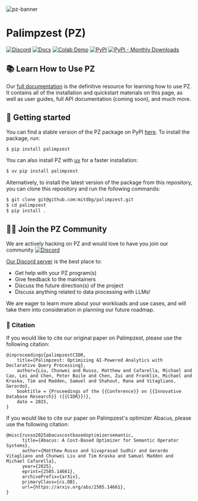 ![pz-banner](https://palimpzest-workloads.s3.us-east-1.amazonaws.com/palimpzest-cropped.png)

# Palimpzest (PZ)
[![Discord](https://img.shields.io/discord/1245561987480420445?logo=discord)](https://discord.gg/dN85JJ6jaH)
[![Docs](https://img.shields.io/badge/Read_the_Docs-purple?logo=readthedocs)](https://palimpzest.org/)
[![Colab Demo](https://colab.research.google.com/assets/colab-badge.svg)](https://colab.research.google.com/drive/1Fm8I4yL1az395MsFkQbEIZSmUZs0oGvZ?usp=sharing)
[![PyPI](https://img.shields.io/pypi/v/palimpzest)](https://pypi.org/project/palimpzest/)
[![PyPI - Monthly Downloads](https://img.shields.io/pypi/dm/palimpzest?color=teal)](https://pypi.org/project/palimpzest/)
<!-- [![Paper](https://img.shields.io/badge/Paper-arXiv-b31b1b?logo=arxiv)](https://arxiv.org/pdf/2405.14696) -->
<!-- [![Video](https://img.shields.io/badge/YouTube-Talk-red?logo=youtube)](https://youtu.be/T8VQfyBiki0?si=eiph57DSEkDNbEIu) -->

## 📚 Learn How to Use PZ
Our [full documentation](https://palimpzest.org) is the definitive resource for learning how to use PZ. It contains all of the installation and quickstart materials on this page, as well as user guides, full API documentation (coming soon), and much more.

## 🚀 Getting started
You can find a stable version of the PZ package on PyPI [here](https://pypi.org/project/palimpzest/). To install the package, run:
```bash
$ pip install palimpzest
```

You can also install PZ with [uv](https://docs.astral.sh/uv/) for a faster installation:
```bash
$ uv pip install palimpzest
```

Alternatively, to install the latest version of the package from this repository, you can clone this repository and run the following commands:
```bash
$ git clone git@github.com:mitdbg/palimpzest.git
$ cd palimpzest
$ pip install .
```

## 🙋🏽 Join the PZ Community
We are actively hacking on PZ and would love to have you join our community [![Discord](https://img.shields.io/discord/1245561987480420445?logo=discord)](https://discord.gg/dN85JJ6jaH)

[Our Discord server](https://discord.gg/dN85JJ6jaH) is the best place to:
- Get help with your PZ program(s)
- Give feedback to the maintainers
- Discuss the future direction(s) of the project
- Discuss anything related to data processing with LLMs!

We are eager to learn more about your workloads and use cases, and will take them into consideration in planning our future roadmap.

### 📓 Citation
If you would like to cite our original paper on Palimpzest, please use the following citation:
```
@inproceedings{palimpzestCIDR,
    title={Palimpzest: Optimizing AI-Powered Analytics with Declarative Query Processing},
    author={Liu, Chunwei and Russo, Matthew and Cafarella, Michael and Cao, Lei and Chen, Peter Baile and Chen, Zui and Franklin, Michael and Kraska, Tim and Madden, Samuel and Shahout, Rana and Vitagliano, Gerardo},
    booktitle = {Proceedings of the {{Conference}} on {{Innovative Database Research}} ({{CIDR}})},
    date = 2025,
}
```

If you would like to cite our paper on Palimpzest's optimizer Abacus, please use the following citation:
```
@misc{russo2025abacuscostbasedoptimizersemantic,
      title={Abacus: A Cost-Based Optimizer for Semantic Operator Systems}, 
      author={Matthew Russo and Sivaprasad Sudhir and Gerardo Vitagliano and Chunwei Liu and Tim Kraska and Samuel Madden and Michael Cafarella},
      year={2025},
      eprint={2505.14661},
      archivePrefix={arXiv},
      primaryClass={cs.DB},
      url={https://arxiv.org/abs/2505.14661}, 
}
```
